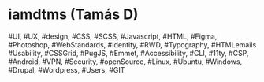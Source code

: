 # iamdtms (Tamás D)

#UI, #UX, #design, #CSS, #SCSS, #Javascript, #HTML, #Figma, #Photoshop, #WebStandards, #Identity, #RWD, #Typography, #HTMLemails #Usability, #CSSGrid, #PugJS, #Emmet, #Accessibility, #CLI, #11ty, #CSP, #Android, #VPN, #Security, #openSource, #Linux, #Ubuntu, #Windows, #Drupal, #Wordpress, #Users, #GIT
